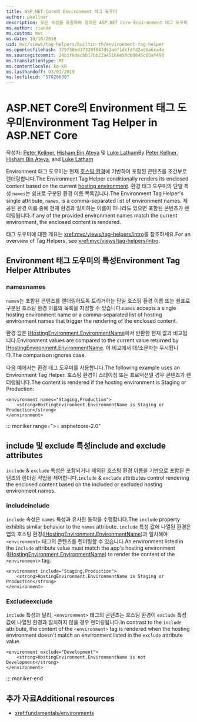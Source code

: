 ```yaml
---
title: ASP.NET Core의 Environment 태그 도우미
author: pkellner
description: 모든 속성을 포함하여 정의된 ASP.NET Core Environment 태그 도우미
ms.author: riande
ms.custom: mvc
ms.date: 10/10/2018
uid: mvc/views/tag-helpers/builtin-th/environment-tag-helper
ms.openlocfilehash: 379f58ed37329f047d53adf1dcfdfd2ad6a6ca4e
ms.sourcegitcommit: 24b1f6decbb17bb22a45166e5fdb0845c65af498
ms.translationtype: MT
ms.contentlocale: ko-KR
ms.lasthandoff: 03/01/2019
ms.locfileid: "57028630"
---
```

# <a name="environment-tag-helper-in-aspnet-core"></a><span data-ttu-id="66bd8-103">ASP.NET Core의 Environment 태그 도우미</span><span class="sxs-lookup"><span data-stu-id="66bd8-103">Environment Tag Helper in ASP.NET Core</span></span>

<span data-ttu-id="66bd8-104">작성자: [Peter Kellner](http://peterkellner.net), [Hisham Bin Ateya](https://twitter.com/hishambinateya) 및 [Luke Latham](https://github.com/guardrex)</span><span class="sxs-lookup"><span data-stu-id="66bd8-104">By [Peter Kellner](http://peterkellner.net), [Hisham Bin Ateya](https://twitter.com/hishambinateya), and [Luke Latham](https://github.com/guardrex)</span></span>

<span data-ttu-id="66bd8-105">Environment 태그 도우미는 현재 [호스팅 환경](xref:fundamentals/environments)에 기반하여 포함된 콘텐츠를 조건부로 렌더링합니다.</span><span class="sxs-lookup"><span data-stu-id="66bd8-105">The Environment Tag Helper conditionally renders its enclosed content based on the current [hosting environment](xref:fundamentals/environments).</span></span> <span data-ttu-id="66bd8-106">환경 태그 도우미의 단일 특성 `names`는 쉼표로 구분된 환경 이름 목록입니다.</span><span class="sxs-lookup"><span data-stu-id="66bd8-106">The Environment Tag Helper's single attribute, `names`, is a comma-separated list of environment names.</span></span> <span data-ttu-id="66bd8-107">제공된 환경 이름 중에 현재 환경과 일치하는 이름이 하나라도 있으면 포함된 콘텐츠가 렌더링됩니다.</span><span class="sxs-lookup"><span data-stu-id="66bd8-107">If any of the provided environment names match the current environment, the enclosed content is rendered.</span></span>

<span data-ttu-id="66bd8-108">태그 도우미에 대한 개요는 <xref:mvc/views/tag-helpers/intro>를 참조하세요.</span><span class="sxs-lookup"><span data-stu-id="66bd8-108">For an overview of Tag Helpers, see <xref:mvc/views/tag-helpers/intro>.</span></span>

## <a name="environment-tag-helper-attributes"></a><span data-ttu-id="66bd8-109">Environment 태그 도우미의 특성</span><span class="sxs-lookup"><span data-stu-id="66bd8-109">Environment Tag Helper Attributes</span></span>

### <a name="names"></a><span data-ttu-id="66bd8-110">names</span><span class="sxs-lookup"><span data-stu-id="66bd8-110">names</span></span>

<span data-ttu-id="66bd8-111">`names`는 포함된 콘텐츠를 렌더링하도록 트리거하는 단일 호스팅 환경 이름 또는 쉼표로 구분된 호스팅 환경 이름의 목록을 지정할 수 있습니다.</span><span class="sxs-lookup"><span data-stu-id="66bd8-111">`names` accepts a single hosting environment name or a comma-separated list of hosting environment names that trigger the rendering of the enclosed content.</span></span>

<span data-ttu-id="66bd8-112">환경 값은 [IHostingEnvironment.EnvironmentName](xref:Microsoft.AspNetCore.Hosting.IHostingEnvironment.EnvironmentName*)에서 반환한 현재 값과 비교됩니다.</span><span class="sxs-lookup"><span data-stu-id="66bd8-112">Environment values are compared to the current value returned by [IHostingEnvironment.EnvironmentName](xref:Microsoft.AspNetCore.Hosting.IHostingEnvironment.EnvironmentName*).</span></span> <span data-ttu-id="66bd8-113">이 비교에서 대/소문자는 무시됩니다.</span><span class="sxs-lookup"><span data-stu-id="66bd8-113">The comparison ignores case.</span></span>

<span data-ttu-id="66bd8-114">다음 예에서는 환경 태그 도우미를 사용합니다.</span><span class="sxs-lookup"><span data-stu-id="66bd8-114">The following example uses an Environment Tag Helper.</span></span> <span data-ttu-id="66bd8-115">호스팅 환경이 스테이징 또는 프로덕션일 경우 콘텐츠가 렌더링됩니다.</span><span class="sxs-lookup"><span data-stu-id="66bd8-115">The content is rendered if the hosting environment is Staging or Production:</span></span>

```cshtml
<environment names="Staging,Production">
    <strong>HostingEnvironment.EnvironmentName is Staging or Production</strong>
</environment>
```

::: moniker range=">= aspnetcore-2.0"

## <a name="include-and-exclude-attributes"></a><span data-ttu-id="66bd8-116">include 및 exclude 특성</span><span class="sxs-lookup"><span data-stu-id="66bd8-116">include and exclude attributes</span></span>

<span data-ttu-id="66bd8-117">`include` & `exclude` 특성은 포함되거나 제외된 호스팅 환경 이름을 기반으로 포함된 콘텐츠의 렌더링 작업을 제어합니다.</span><span class="sxs-lookup"><span data-stu-id="66bd8-117">`include` & `exclude` attributes control rendering the enclosed content based on the included or excluded hosting environment names.</span></span>

### <a name="include"></a><span data-ttu-id="66bd8-118">include</span><span class="sxs-lookup"><span data-stu-id="66bd8-118">include</span></span>

<span data-ttu-id="66bd8-119">`include` 속성은 `names` 특성과 유사한 동작을 수행합니다.</span><span class="sxs-lookup"><span data-stu-id="66bd8-119">The `include` property exhibits similar behavior to the `names` attribute.</span></span> <span data-ttu-id="66bd8-120">`include` 특성 값에 나열된 환경은 앱의 호스팅 환경([IHostingEnvironment.EnvironmentName](xref:Microsoft.AspNetCore.Hosting.IHostingEnvironment.EnvironmentName*))과 일치해야 `<environment>` 태그의 콘텐츠를 렌더링할 수 있습니다.</span><span class="sxs-lookup"><span data-stu-id="66bd8-120">An environment listed in the `include` attribute value must match the app's hosting environment ([IHostingEnvironment.EnvironmentName](xref:Microsoft.AspNetCore.Hosting.IHostingEnvironment.EnvironmentName*)) to render the content of the `<environment>` tag.</span></span>

```cshtml
<environment include="Staging,Production">
    <strong>HostingEnvironment.EnvironmentName is Staging or Production</strong>
</environment>
```

### <a name="exclude"></a><span data-ttu-id="66bd8-121">Exclude</span><span class="sxs-lookup"><span data-stu-id="66bd8-121">exclude</span></span>

<span data-ttu-id="66bd8-122">`include` 특성과 달리, `<environment>` 태그의 콘텐츠는 호스팅 환경이 `exclude` 특성 값에 나열된 환경과 일치하지 않을 경우 렌더링됩니다.</span><span class="sxs-lookup"><span data-stu-id="66bd8-122">In contrast to the `include` attribute, the content of the `<environment>` tag is rendered when the hosting environment doesn't match an environment listed in the `exclude` attribute value.</span></span>

```cshtml
<environment exclude="Development">
    <strong>HostingEnvironment.EnvironmentName is not Development</strong>
</environment>
```

::: moniker-end

## <a name="additional-resources"></a><span data-ttu-id="66bd8-123">추가 자료</span><span class="sxs-lookup"><span data-stu-id="66bd8-123">Additional resources</span></span>

* <xref:fundamentals/environments>
